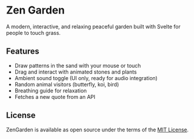 # Zen Garden

A modern, interactive, and relaxing peaceful garden built with Svelte for people to touch grass.

## Features

- Draw patterns in the sand with your mouse or touch
- Drag and interact with animated stones and plants
- Ambient sound toggle (UI only, ready for audio integration)
- Random animal visitors (butterfly, koi, bird)
- Breathing guide for relaxation
- Fetches a new quote from an API

## License

ZenGarden is available as open source under the terms of the [MIT License](https://github.com/leecheeyong/ZenGarden/blob/main/LICENSE).
